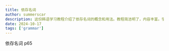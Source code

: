 ```yaml
---
title: 依存名词
author: summerscar
description: 这份韩语学习教程介绍了依存名词的概念和用法。教程简洁明了，内容丰富。学习者能够通过学习依存名词的语法规则和例句，加强对句子结构的理解，并提高韩语日常对话的准确性和流利度。该教程对于想要提升韩语应用能力的学习者来说是一份宝贵的资料。
date: 2024-10-17
tags: ['grammar']
---
```


依存名词
p65
